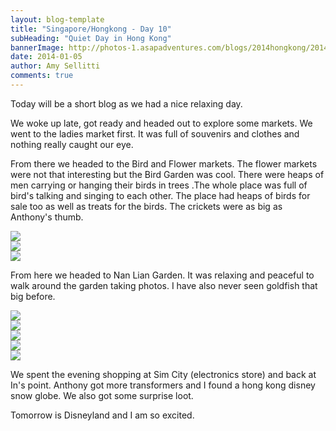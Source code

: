 ```yaml
---
layout: blog-template
title: "Singapore/Hongkong - Day 10"
subHeading: "Quiet Day in Hong Kong"
bannerImage: http://photos-1.asapadventures.com/blogs/2014hongkong/2014-01-05/P1052369.JPG_compressed.JPEG
date: 2014-01-05
author: Amy Sellitti
comments: true
---
```


Today will be a short blog as we had a nice relaxing day.

We woke up late, got ready and headed out to explore some markets. We went to the ladies market first. It was full of souvenirs and clothes and nothing really caught our eye.

From there we headed to the Bird and Flower markets. The flower markets were not that interesting but the Bird Garden was cool. There were heaps of men carrying or hanging their birds in trees .The whole place was full of bird's talking and singing to each other. The place had heaps of birds for sale too as well as treats for the birds. The crickets were as big as Anthony's thumb.

<div class="center-image"><img src="http://photos-1.asapadventures.com/blogs/2014hongkong/2014-01-05/P1052369.JPG_compressed.JPEG" /></div>
<div class="center-image"><img src="http://photos-1.asapadventures.com/blogs/2014hongkong/2014-01-05/P1052373.JPG_compressed.JPEG" /></div>
<div class="center-image"><img src="http://photos-1.asapadventures.com/blogs/2014hongkong/2014-01-05/P1052382.JPG_compressed.JPEG" /></div>

From here we headed to Nan Lian Garden. It was relaxing and peaceful to walk around the garden taking photos. I have also never seen goldfish that big before.

<div class="center-image"><img src="http://photos-1.asapadventures.com/blogs/2014hongkong/2014-01-05/IMG_6247.JPG_compressed.JPEG" /></div>
<div class="center-image"><img src="http://photos-1.asapadventures.com/blogs/2014hongkong/2014-01-05/IMG_6251.JPG_compressed.JPEG" /></div>
<div class="center-image"><img src="http://photos-1.asapadventures.com/blogs/2014hongkong/2014-01-05/P1052415.JPG_compressed.JPEG" /></div>
<div class="center-image"><img src="http://photos-1.asapadventures.com/blogs/2014hongkong/2014-01-05/P1052429.JPG_compressed.JPEG" /></div>
<div class="center-image"><img src="http://photos-1.asapadventures.com/blogs/2014hongkong/2014-01-05/P1052437.JPG_compressed.JPEG" /></div>

We spent the evening shopping at Sim City (electronics store) and back at In's point. Anthony got more transformers and I found a hong kong disney snow globe. We also got some surprise loot.

Tomorrow is Disneyland and I am so excited.
